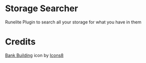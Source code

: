 # Storage Searcher
Runelite Plugin to search all your storage for what you have in them 


# Credits

[Bank Building](https://icons8.com/icon/ctx9gub8X0m2/bank-building) icon by [Icons8](https://icons8.com) 